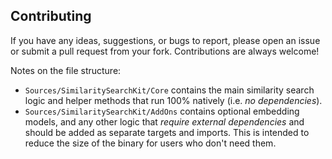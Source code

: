 ## Contributing

If you have any ideas, suggestions, or bugs to report, please open an issue or submit a pull request from your fork. Contributions are always welcome!

Notes on the file structure:

- `Sources/SimilaritySearchKit/Core` contains the main similarity search logic and helper methods that run 100% natively (i.e. *no dependencies*).
- `Sources/SimilaritySearchKit/AddOns` contains optional embedding models, and any other logic that *require external dependencies* and should be added as separate targets and imports. This is intended to reduce the size of the binary for users who don't need them.
